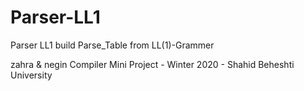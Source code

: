 # Parser-LL1
Parser LL1 build Parse_Table from LL(1)-Grammer

zahra & negin Compiler Mini Project - Winter 2020 - Shahid Beheshti University
